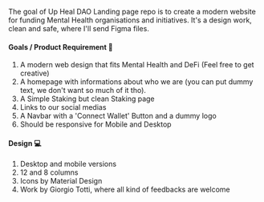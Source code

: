 The goal of Up Heal DAO Landing page repo is to create a modern website for funding Mental Health organisations and initiatives. It's a design work, clean and safe, where I'll send Figma files.

#### Goals / Product Requirement :dart:

1. A modern web design that fits Mental Health and DeFi (Feel free to get creative)
2. A homepage with informations about who we are (you can put dummy text, we don't want so much of it tho).
3. A Simple Staking but clean Staking page
4. Links to our social medias
5. A Navbar with a 'Connect Wallet' Button and a dummy logo
6. Should be responsive for Mobile and Desktop

#### Design :computer:

1. Desktop and mobile versions
2. 12 and 8 columns
3. Icons by Material Design
4. Work by Giorgio Totti, where all kind of feedbacks are welcome

